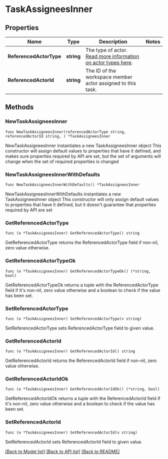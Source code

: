# TaskAssigneesInner

## Properties

Name | Type | Description | Notes
------------ | ------------- | ------------- | -------------
**ReferencedActorType** | **string** | The type of actor. [Read more information on actor types here](/docs/actors). | 
**ReferencedActorId** | **string** | The ID of the workspace member actor assigned to this task. | 

## Methods

### NewTaskAssigneesInner

`func NewTaskAssigneesInner(referencedActorType string, referencedActorId string, ) *TaskAssigneesInner`

NewTaskAssigneesInner instantiates a new TaskAssigneesInner object
This constructor will assign default values to properties that have it defined,
and makes sure properties required by API are set, but the set of arguments
will change when the set of required properties is changed

### NewTaskAssigneesInnerWithDefaults

`func NewTaskAssigneesInnerWithDefaults() *TaskAssigneesInner`

NewTaskAssigneesInnerWithDefaults instantiates a new TaskAssigneesInner object
This constructor will only assign default values to properties that have it defined,
but it doesn't guarantee that properties required by API are set

### GetReferencedActorType

`func (o *TaskAssigneesInner) GetReferencedActorType() string`

GetReferencedActorType returns the ReferencedActorType field if non-nil, zero value otherwise.

### GetReferencedActorTypeOk

`func (o *TaskAssigneesInner) GetReferencedActorTypeOk() (*string, bool)`

GetReferencedActorTypeOk returns a tuple with the ReferencedActorType field if it's non-nil, zero value otherwise
and a boolean to check if the value has been set.

### SetReferencedActorType

`func (o *TaskAssigneesInner) SetReferencedActorType(v string)`

SetReferencedActorType sets ReferencedActorType field to given value.


### GetReferencedActorId

`func (o *TaskAssigneesInner) GetReferencedActorId() string`

GetReferencedActorId returns the ReferencedActorId field if non-nil, zero value otherwise.

### GetReferencedActorIdOk

`func (o *TaskAssigneesInner) GetReferencedActorIdOk() (*string, bool)`

GetReferencedActorIdOk returns a tuple with the ReferencedActorId field if it's non-nil, zero value otherwise
and a boolean to check if the value has been set.

### SetReferencedActorId

`func (o *TaskAssigneesInner) SetReferencedActorId(v string)`

SetReferencedActorId sets ReferencedActorId field to given value.



[[Back to Model list]](../README.md#documentation-for-models) [[Back to API list]](../README.md#documentation-for-api-endpoints) [[Back to README]](../README.md)


